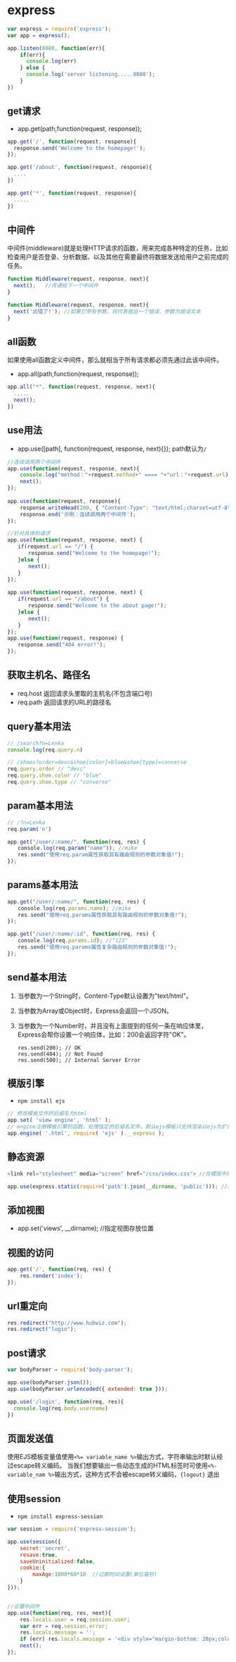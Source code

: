 # express

```javascript
var express = require('express');	
var app = express();

app.listen(8080, function(err){
	if(err){
      console.log(err)
	} else {
      console.log('server listening.....8080');
	}
})
```

## get请求

* app.get(path,function(request, response));

````javascript
app.get('/', function(request, response){
  response.send('Welcome to the homepage!');
});

app.get('/about', function(request, response){
  ....
})

app.get('*', function(request, response){
  .....
})
````

## 中间件

中间件(middleware)就是处理HTTP请求的函数，用来完成各种特定的任务，比如检查用户是否登录、分析数据、以及其他在需要最终将数据发送给用户之前完成的任务。

````javascript
function Middleware(request, response, next){
  next();	//传递给下一个中间件
}

function Middleware(request, response, next){
  next('出错了!');	//如果它带有参数，则代表抛出一个错误，参数为错误文本
}
````

## all函数

如果使用all函数定义中间件，那么就相当于所有请求都必须先通过此该中间件。

* app.all(path,function(request, response));

````javascript
app.all("*", function(request, response, next){
  .....
  next();
})
````

## use用法

* app.use([path], function(request, response, next){}); path默认为`/`

````javascript
//连续调用两个中间件
app.use(function(request, response, next){
    console.log("method："+request.method+" ==== "+"url："+request.url);
    next();
});
 
app.use(function(request, response){
    response.writeHead(200, { "Content-Type": "text/html;charset=utf-8" });
    response.end('示例：连续调用两个中间件');
});
````

````javascript
//针对具体的请求
app.use(function(request, response, next) {
　　if(request.url == "/") {
　　　　response.send("Welcome to the homepage!");
　　}else {
　　　　next();
　　}
});
 
app.use(function(request, response, next) {
　　if(request.url == "/about") {
　　　　response.send("Welcome to the about page!");
　　}else {
　　　　next();
　　}
});
app.use(function(request, response) {
　　response.send("404 error!");
});
````

## 获取主机名、路径名

* req.host  返回请求头里取的主机名(不包含端口号)
* req.path 返回请求的URL的路径名

## query基本用法

```javascript
// /search?n=Lenka
console.log(req.query.n)

// /shoes?order=desc&shoe[color]=blue&shoe[type]=converse
req.query.order // "desc"
req.query.shoe.color // "blue"
req.query.shoe.type // "converse"
```

## param基本用法

```javascript
// /?n=Lenka
req.param('n')

app.get("/user/:name/", function(req, res) {
　　console.log(req.param("name")); //mike
　　res.send("使用req.param属性获取具有路由规则的参数对象值!");
});
```

## params基本用法

````javascript
app.get("/user/:name/", function(req, res) {
　　console.log(req.params.name); //mike
　　res.send("使用req.params属性获取具有路由规则的参数对象值!");
});

app.get("/user/:name/:id", function(req, res) {
　　console.log(req.params.id); //"123"
　　res.send("使用req.params属性复杂路由规则的参数对象值!");
});
````

## send基本用法

1. 当参数为一个String时，Content-Type默认设置为"text/html"。

2. 当参数为Array或Object时，Express会返回一个JSON。

3. 当参数为一个Number时，并且没有上面提到的任何一条在响应体里，Express会帮你设置一个响应体，比如：200会返回字符"OK"。

   `````
   res.send(200); // OK
   res.send(404); // Not Found
   res.send(500); // Internal Server Error
   `````


## 模版引擎

* `npm install ejs`

````javascript
// 修改模板文件的后缀名为html
app.set( 'view engine', 'html' );
// engine注册模板引擎的函数，处理指定的后缀名文件。默认ejs模板只支持渲染以ejs为扩展名的文件，可能在使用的时候会觉得它的代码书写方式很不爽还是想用html的形式去书写，该怎么办呢，这时就得去修改模板引擎了，也就会用到express的engine函数。"__express"，ejs模块的一个公共属性，表示要渲染的文件扩展名。
app.engine( '.html', require( 'ejs' ).__express );
````

## 静态资源

```javascript
<link rel="stylesheet" media="screen" href="/css/index.css"> //在模版中指定

app.use(express.static(require('path').join(__dirname, 'public'))); //指定静态文件的存放位置
```

## 添加视图

* app.set('views', __dirname); //指定视图存放位置

## 视图的访问

````javascript
app.get('/', function(req, res) {
    res.render('index');	
});
````

## url重定向

```javascript
res.redirect("http://www.hubwiz.com");
res.redirect("login");
```

## post请求

```javascript
var bodyParser = require('body-parser');

app.use(bodyParser.json());
app.use(bodyParser.urlencoded({ extended: true }));

app.use('/login', function(req, res){
  console.log(req.body.username)
})
```

## 页面发送值

使用EJS模板变量值使用`<%= variable_name %>`输出方式，字符串输出时默认经过escape转义编码。 当我们想要输出一些动态生成的HTML标签时可使用`<%- variable_nam %>`输出方式，这种方式不会被escape转义编码，`{logout}` 退出

## 使用session

* `npm install express-session`

```javascript
var session = require('express-session');

app.use(session({
    secret:'secret',
    resave:true,
    saveUninitialized:false,
    cookie:{
        maxAge:1000*60*10  //过期时间设置(单位毫秒)
    }
}));


//设置中间件
app.use(function(req, res, next){
    res.locals.user = req.session.user;
    var err = req.session.error;
    res.locals.message = '';
    if (err) res.locals.message = '<div style="margin-bottom: 20px;color:red;">' + err + '</div>';
    next();
});
```












